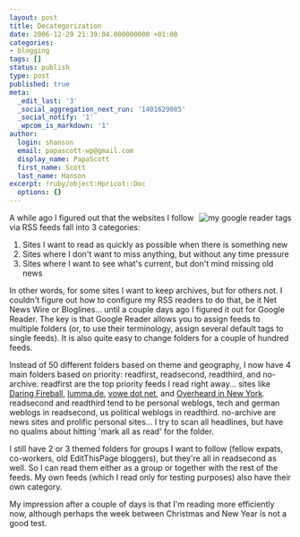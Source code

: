 ```yaml
---
layout: post
title: Decategorization
date: 2006-12-29 21:39:04.000000000 +01:00
categories:
- blogging
tags: []
status: publish
type: post
published: true
meta:
  _edit_last: '3'
  _social_aggregation_next_run: '1401629085'
  _social_notify: '1'
  _wpcom_is_markdown: '1'
author:
  login: shanson
  email: papascott-wp@gmail.com
  display_name: PapaScott
  first_name: Scott
  last_name: Hanson
excerpt: !ruby/object:Hpricot::Doc
  options: {}
---
```

<p><img src="https://www.papascott.de/wordpress/wp-content/uploads/2006/12/my_google_reader_tags.jpg" alt="my google reader tags" title="my google reader tags" align="right" /></p>
<p>A while ago I figured out that the websites I follow via RSS feeds fall into 3 categories:</p>
<ol>
<li>Sites I want to read as quickly as possible when there is something new</li>
<li>Sites where I don't want to miss anything, but without any time pressure</li>
<li>Sites where I want to see what's current, but don't mind missing old news</li>
</ol>
<p>In other words, for some sites I want to keep archives, but for others not. I couldn't figure out how to configure my RSS readers to do that, be it Net News Wire or Bloglines... until a couple days ago I figured it out for Google Reader. The key is that Google Reader allows you to assign feeds to multiple folders (or, to use their terminology, assign several default tags to single feeds). It is also quite easy to change folders for a couple of hundred feeds.</p>
<p>Instead of 50 different folders based on theme and geography, I now have 4 main folders based on priority: readfirst, readsecond, readthird, and no-archive. readfirst are the top priority feeds I read right away... sites like <a href="http://daringfireball.net/">Daring Fireball</a>, <a href="http://lumma.de/">lumma.de</a>, <a href="http://vowe.net/">vowe dot net</a>, and <a href="http://www.overheardinnewyork.com/">Overheard in New York</a>. readsecond and readthird tend to be personal weblogs, tech and german weblogs in readsecond, us political weblogs in readthird. no-archive are news sites and prolific personal sites... I try to scan all headlines, but have no qualms about hitting 'mark all as read' for the folder.</p>
<p>I still have 2 or 3 themed folders for groups I want to follow (fellow expats, co-workers, old EditThisPage bloggers), but they're all in readsecond as well. So I can read them either as a group or together with the rest of the feeds. My own feeds (which I read only for testing purposes) also have their own category.</p>
<p>My impression after a couple of days is that I'm reading more efficiently now, although perhaps the week between Christmas and New Year is not a good test.</p>
